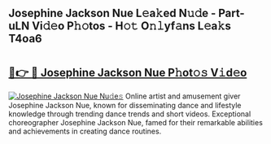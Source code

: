 ## Josephine Jackson Nue L𝚎a𝚔ed N𝚞𝚍e - Part-uLN Vi𝚍𝚎o P𝚑𝚘tos - H𝚘𝚝 O𝚗𝚕yf𝚊ns L𝚎a𝚔s T4oa6

# <h2><a href="http://kf0rusr.oniu.top/?m=Josephine+Jackson+Nue">🔗👉 🔴 Josephine Jackson Nue P𝚑ot𝚘𝚜 V𝚒d𝚎o</a></h2>

[![Josephine Jackson Nue Nu𝚍e𝚜](https://i.imgur.com/0qMVB7G.gif)](http://kf0rusr.oniu.top/?m=Josephine+Jackson+Nue)
Online artist and amusement giver Josephine Jackson Nue, known for disseminating dance and lifestyle knowledge through trending dance trends and short videos. Exceptional choreographer Josephine Jackson Nue, famed for their remarkable abilities and achievements in creating dance routines.  
